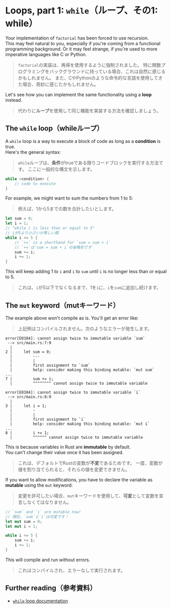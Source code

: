 # Loops, part 1: `while`（ループ、その1: while）

Your implementation of `factorial` has been forced to use recursion.\
This may feel natural to you, especially if you're coming from a functional programming background.
Or it may feel strange, if you're used to more imperative languages like C or Python.

> `factorial`の実装は、再帰を使用するように強制されました。
> 特に関数プログラミングをバックグラウンドに持っている場合、これは自然に感じるかもしれません。
> また、CやPythonのような命令的な言語を使用してきた場合、奇妙に感じたかもしれません。

Let's see how you can implement the same functionality using a **loop** instead.

> 代わりに**ループ**を使用して同じ機能を実装する方法を確認しましょう。

## The `while` loop（whileループ）

A `while` loop is a way to execute a block of code as long as a **condition** is true.\
Here's the general syntax:

> `while`ループは、**条件**がtrueである限りコードブロックを実行する方法です。
> ここに一般的な構文を示します。

```rust
while <condition> {
    // code to execute
}
```

For example, we might want to sum the numbers from 1 to 5:

> 例えば、1から5までの数を合計したいとします。

```rust
let sum = 0;
let i = 1;
// "while i is less than or equal to 5"
// iが5より小さいか等しい間
while i <= 5 {
    // `+=` is a shorthand for `sum = sum + i`
    // `+=`は`sum = sum + i`の省略形です
    sum += i;
    i += 1;
}
```

This will keep adding 1 to `i` and `i` to `sum` until `i` is no longer less than or equal to 5.

> これは、`i`が5以下でなくなるまで、1を`i`に、`i`を`sum`に追加し続けます。

## The `mut` keyword（mutキーワード）

The example above won't compile as is. You'll get an error like:

> 上記例はコンパイルされません。次のようなエラーが発生します。

```text
error[E0384]: cannot assign twice to immutable variable `sum`
 --> src/main.rs:7:9
  |
2 |     let sum = 0;
  |         ---
  |         |
  |         first assignment to `sum`
  |         help: consider making this binding mutable: `mut sum`
...
7 |         sum += i;
  |         ^^^^^^^^ cannot assign twice to immutable variable

error[E0384]: cannot assign twice to immutable variable `i`
 --> src/main.rs:8:9
  |
3 |     let i = 1;
  |         -
  |         |
  |         first assignment to `i`
  |         help: consider making this binding mutable: `mut i`
...
8 |         i += 1;
  |         ^^^^^^ cannot assign twice to immutable variable
```

This is because variables in Rust are **immutable** by default.\
You can't change their value once it has been assigned.

> これは、デフォルトでRustの変数が**不変**であるためです。
> 一度、変数が値を割り当てられると、それらの値を変更できません。

If you want to allow modifications, you have to declare the variable as **mutable** using the `mut` keyword:

> 変更を許可したい場合、`mut`キーワードを使用して、**可変**として変数を宣言しなくてはなりません。

```rust
// `sum` and `i` are mutable now!
// 現在、`sum`と`i`は可変です！
let mut sum = 0;
let mut i = 1;

while i <= 5 {
    sum += i;
    i += 1;
}
```

This will compile and run without errors.

> これはコンパイルされ、エラーなしで実行されます。

## Further reading（参考資料）

- [`while` loop documentation](https://doc.rust-lang.org/std/keyword.while.html)
